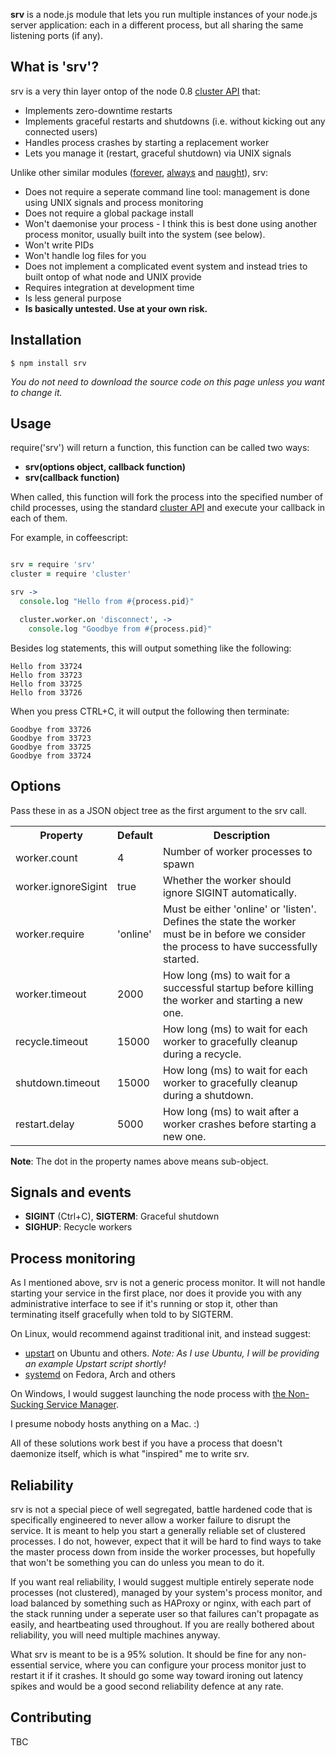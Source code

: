 **srv** is a node.js module that lets you run multiple instances of your node.js server application: each in a different process, but all sharing the same listening ports (if any). 

What is 'srv'?
--------------
srv is a very thin layer ontop of the node 0.8 [cluster API](http://nodejs.org/api/cluster.html) that:
* Implements zero-downtime restarts
* Implements graceful restarts and shutdowns (i.e. without kicking out any connected users)
* Handles process crashes by starting a replacement worker
* Lets you manage it (restart, graceful shutdown) via UNIX signals

Unlike other similar modules ([forever](https://github.com/nodejitsu/forever), [always](https://github.com/edwardhotchkiss/always) and [naught](https://github.com/indabamusic/naught)), srv:
* Does not require a seperate command line tool: management is done using UNIX signals and process monitoring
* Does not require a global package install
* Won't daemonise your process - I think this is best done using another process monitor, usually built into the system (see below). 
* Won't write PIDs 
* Won't handle log files for you
* Does not implement a complicated event system and instead tries to built ontop of what node and UNIX provide
* Requires integration at development time
* Is less general purpose
* **Is basically untested. Use at your own risk.**


Installation
------------

    $ npm install srv

*You do not need to download the source code on this page unless you want to change it.*

Usage 
-----

require('srv') will return a function, this function can be called two ways:

* **srv(options object, callback function)**
* **srv(callback function)**

When called, this function will fork the process into the specified number of child processes, using the standard [cluster API](http://nodejs.org/api/cluster.html) and execute your callback in each of them.

For example, in coffeescript:

```coffeescript

srv = require 'srv'
cluster = require 'cluster'

srv ->
  console.log "Hello from #{process.pid}"

  cluster.worker.on 'disconnect', ->
    console.log "Goodbye from #{process.pid}"
```

Besides log statements, this will output something like the following:

    Hello from 33724
    Hello from 33723
    Hello from 33725
    Hello from 33726

When you press CTRL+C, it will output the following then terminate:

    Goodbye from 33726
    Goodbye from 33723
    Goodbye from 33725
    Goodbye from 33724


Options
-------
Pass these in as a JSON object tree as the first argument to the srv call. 

<table>
    <tr>
        <th>Property</th>
        <th>Default</th>
        <th>Description</th>
    </tr>
    <tr>
        <td>worker.count</td>
        <td>4</td>
        <td>Number of worker processes to spawn</td>
    </tr>
    <tr>
        <td>worker.ignoreSigint</td>
        <td>true</td>
        <td>Whether the worker should ignore SIGINT automatically.</td>
    </tr>
    <tr>
        <td>worker.require</td>
        <td>'online'</td>
        <td>Must be either 'online' or 'listen'. Defines the state the worker must be in before we consider the process to have successfully started.</td>
    </tr>
    <tr>
        <td>worker.timeout</td>
        <td>2000</td>
        <td>How long (ms) to wait for a successful startup before killing the worker and starting a new one.</td>
    </tr>
    <tr>
        <td>recycle.timeout</td>
        <td>15000</td>
        <td>How long (ms) to wait for each worker to gracefully cleanup during a recycle.</td>
    </tr>
    <tr>
        <td>shutdown.timeout</td>
        <td>15000</td>
        <td>How long (ms) to wait for each worker to gracefully cleanup during a shutdown.</td>
    </tr>
    <tr>
        <td>restart.delay</td>
        <td>5000</td>
        <td>How long (ms) to wait after a worker crashes before starting a new one.</td>
    </tr>
</table>

**Note**: The dot in the property names above means sub-object.

Signals and events
------------------
* **SIGINT** (Ctrl+C), **SIGTERM**: Graceful shutdown 
* **SIGHUP**: Recycle workers

Process monitoring 
------------------
As I mentioned above, srv is not a generic process monitor. It will not handle starting your service in the first place, nor does it provide you with any administrative interface to see if it's running or stop it, other than terminating itself gracefully when told to by SIGTERM. 

On Linux, would recommend against traditional init, and instead suggest:
* [upstart](http://upstart.ubuntu.com/cookbook/) on Ubuntu and others. *Note: As I use Ubuntu, I will be providing an example Upstart script shortly!*
* [systemd](http://www.freedesktop.org/wiki/Software/systemd) on Fedora, Arch and others

On Windows, I would suggest launching the node process with [the Non-Sucking Service Manager](http://nssm.cc/).

I presume nobody hosts anything on a Mac. :)

All of these solutions work best if you have a process that doesn't daemonize itself, which is what "inspired" me to write srv.

Reliability
-----------
srv is not a special piece of well segregated, battle hardened code that is specifically engineered to never allow a worker failure to disrupt the service.
It is meant to help you start a generally reliable set of clustered processes. I do not, however, expect that it will be hard to find ways to
take the master process down from inside the worker processes, but hopefully that won't be something you can do unless you mean to do it.

If you want real reliability, I would suggest multiple entirely seperate node processes (not clustered), managed by your system's process monitor,
and load balanced by something such as HAProxy or nginx, with each part of the stack running under a seperate user so that failures can't propagate as easily, 
and heartbeating used throughout. If you are really bothered about reliability, you will need multiple machines anyway. 

What srv is meant to be is a 95% solution. It should be fine for any non-essential service, where you can configure your process monitor just to restart it if it crashes. 
It should go some way toward ironing out latency spikes and would be a good second reliability defence at any rate.

Contributing
------------
TBC
